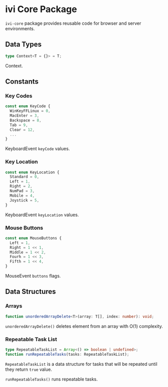 # ivi Core Package

`ivi-core` package provides reusable code for browser and server environments.

## Data Types

```ts
type Context<T = {}> = T;
```

Context.

## Constants

### Key Codes

```ts
const enum KeyCode {
  WinKeyFFLinux = 0,
  MacEnter = 3,
  Backspace = 8,
  Tab = 9,
  Clear = 12,
  ...
}
```

KeyboardEvent `keyCode` values.

### Key Location

```ts
const enum KeyLocation {
  Standard = 0,
  Left = 1,
  Right = 2,
  NumPad = 3,
  Mobile = 4,
  Joystick = 5,
}
```

KeyboardEvent `keyLocation` values.

### Mouse Buttons

```ts
const enum MouseButtons {
  Left = 1,
  Right = 1 << 1,
  Middle = 1 << 2,
  Fourh = 1 << 3,
  Fifth = 1 << 4,
}
```

MouseEvent `buttons` flags.

## Data Structures

### Arrays

```ts
function unorderedArrayDelete<T>(array: T[], index: number): void;
```

`unorderedArrayDelete()` deletes element from an array with O(1) complexity.

### Repeatable Task List

```ts
type RepeatableTaskList = Array<() => boolean | undefined>;
function runRepeatableTasks(tasks: RepeatableTaskList);
```

`RepeatableTaskList` is a data structure for tasks that will be repeated until they return `true` value.

`runRepeatableTasks()` runs repeatable tasks.
